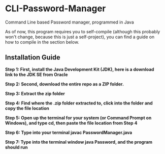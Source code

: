 # CLI-Password-Manager
Command Line based Password manager, programmed in Java

As of now, this program requires you to self-compile (although this probably won't change, because this is just a self-project), you can find a guide on how to compile in the section below.

## Installation Guide
**Step 1: First, install the Java Development Kit (JDK), here is a download link to the JDK SE from Oracle**

**Step 2: Second, download the entire repo as a ZIP folder.**

**Step 3: Extract the zip folder**

**Step 4: Find where the .zip folder extracted to, click into the folder and copy the file location**

**Step 5: Open up the terminal for your system (or Command Prompt on Windows), and type cd, then paste the file location from Step 4**

**Step 6: Type into your terminal javac PasswordManager.java**

**Step 7: Type into the terminal window java Password, and the program should run**
